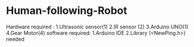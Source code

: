 # Human-following-Robot
Hardware required : 1.Ultrasonic sensor(1) 2.IR sensor (2) 3.Arduino UNO(1) 4.Gear Motor(4)  software required: 1.Arduino IDE 2.Library (&lt;NewPing.h>) needed
